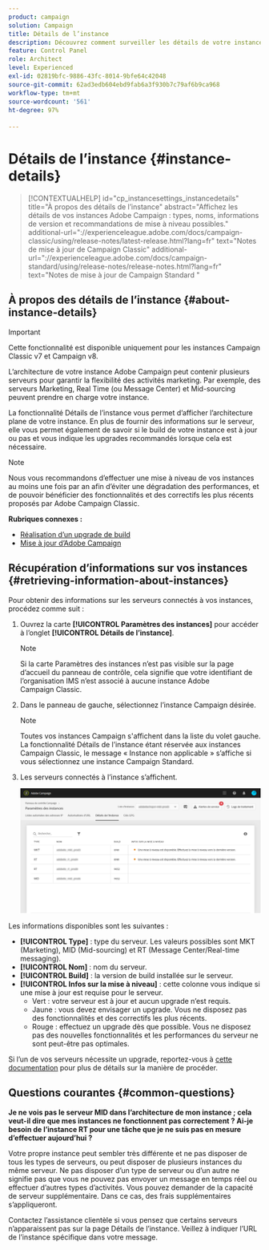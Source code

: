 ```yaml
---
product: campaign
solution: Campaign
title: Détails de l’instance
description: Découvrez comment surveiller les détails de votre instance dans le panneau de contrôle
feature: Control Panel
role: Architect
level: Experienced
exl-id: 02819bfc-9886-43fc-8014-9bfe64c42048
source-git-commit: 62ad3edb604ebd9fab6a3f930b7c79af6b9ca968
workflow-type: tm+mt
source-wordcount: '561'
ht-degree: 97%

---
```


# Détails de l’instance {#instance-details}

>[!CONTEXTUALHELP]
>id="cp_instancesettings_instancedetails"
>title="À propos des détails de l’instance"
>abstract="Affichez les détails de vos instances Adobe Campaign : types, noms, informations de version et recommandations de mise à niveau possibles."
>additional-url="://experienceleague.adobe.com/docs/campaign-classic/using/release-notes/latest-release.html?lang=fr" text="Notes de mise à jour de Campaign Classic"
>additional-url="://experienceleague.adobe.com/docs/campaign-standard/using/release-notes/release-notes.html?lang=fr" text="Notes de mise à jour de Campaign Standard "

## À propos des détails de l’instance {#about-instance-details}

>[!IMPORTANT]
>
>Cette fonctionnalité est disponible uniquement pour les instances Campaign Classic v7 et Campaign v8.

L’architecture de votre instance Adobe Campaign peut contenir plusieurs serveurs pour garantir la flexibilité des activités marketing. Par exemple, des serveurs Marketing, Real Time (ou Message Center) et Mid-sourcing peuvent prendre en charge votre instance.

La fonctionnalité Détails de l’instance vous permet d’afficher l’architecture plane de votre instance. En plus de fournir des informations sur le serveur, elle vous permet également de savoir si le build de votre instance est à jour ou pas et vous indique les upgrades recommandés lorsque cela est nécessaire.

>[!NOTE]
>
>Nous vous recommandons d’effectuer une mise à niveau de vos instances au moins une fois par an afin d’éviter une dégradation des performances, et de pouvoir bénéficier des fonctionnalités et des correctifs les plus récents proposés par Adobe Campaign Classic.

**Rubriques connexes :**

* [Réalisation d’un upgrade de build](https://docs.campaign.adobe.com/doc/AC/getting_started/FR/buildUpgrade.html)
* [Mise à jour d’Adobe Campaign](https://docs.campaign.adobe.com/doc/AC/en/PRO_Updating_Adobe_Campaign_Introduction.html)

## Récupération d’informations sur vos instances {#retrieving-information-about-instances}

Pour obtenir des informations sur les serveurs connectés à vos instances, procédez comme suit :

1. Ouvrez la carte **[!UICONTROL Paramètres des instances]** pour accéder à l’onglet **[!UICONTROL Détails de l’instance]**.

   >[!NOTE]
   >
   >Si la carte Paramètres des instances n’est pas visible sur la page d’accueil du panneau de contrôle, cela signifie que votre identifiant de l’organisation IMS n’est associé à aucune instance Adobe Campaign Classic.

1. Dans le panneau de gauche, sélectionnez l’instance Campaign désirée.

   >[!NOTE]
   >
   >Toutes vos instances Campaign s&#39;affichent dans la liste du volet gauche. La fonctionnalité Détails de l’instance étant réservée aux instances Campaign Classic, le message « Instance non applicable » s’affiche si vous sélectionnez une instance Campaign Standard.

1. Les serveurs connectés à l’instance s’affichent.

   ![](assets/instance_details.png)

Les informations disponibles sont les suivantes :

* **[!UICONTROL Type]** : type du serveur. Les valeurs possibles sont MKT (Marketing), MID (Mid-sourcing) et RT (Message Center/Real-time messaging).
* **[!UICONTROL Nom]** : nom du serveur.
* **[!UICONTROL Build]** : la version de build installée sur le serveur.
* **[!UICONTROL Infos sur la mise à niveau]** : cette colonne vous indique si une mise à jour est requise pour le serveur.
   * Vert : votre serveur est à jour et aucun upgrade n’est requis.
   * Jaune : vous devez envisager un upgrade. Vous ne disposez pas des fonctionnalités et des correctifs les plus récents.
   * Rouge : effectuez un upgrade dès que possible. Vous ne disposez pas des nouvelles fonctionnalités et les performances du serveur ne sont peut-être pas optimales.

Si l’un de vos serveurs nécessite un upgrade, reportez-vous à [cette documentation](https://docs.campaign.adobe.com/doc/AC/getting_started/EN/buildUpgrade.html) pour plus de détails sur la manière de procéder.

## Questions courantes {#common-questions}

**Je ne vois pas le serveur MID dans l’architecture de mon instance ; cela veut-il dire que mes instances ne fonctionnent pas correctement ? Ai-je besoin de l’instance RT pour une tâche que je ne suis pas en mesure d’effectuer aujourd’hui ?**

Votre propre instance peut sembler très différente et ne pas disposer de tous les types de serveurs, ou peut disposer de plusieurs instances du même serveur. Ne pas disposer d’un type de serveur ou d’un autre ne signifie pas que vous ne pouvez pas envoyer un message en temps réel ou effectuer d’autres types d’activités. Vous pouvez demander de la capacité de serveur supplémentaire. Dans ce cas, des frais supplémentaires s’appliqueront.

Contactez l’assistance clientèle si vous pensez que certains serveurs n’apparaissent pas sur la page Détails de l’instance. Veillez à indiquer l’URL de l’instance spécifique dans votre message.
